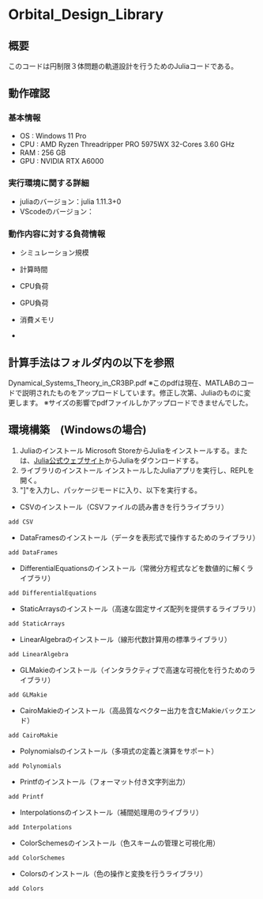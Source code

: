 # Orbital_Design_Library

## 概要
このコードは円制限３体問題の軌道設計を行うためのJuliaコードである。

## 動作確認
### 基本情報
- OS : Windows 11 Pro
- CPU : AMD Ryzen Threadripper PRO 5975WX 32-Cores        3.60 GHz
- RAM : 256 GB
- GPU : NVIDIA RTX A6000

### 実行環境に関する詳細
- juliaのバージョン：julia 1.11.3+0
- VScodeのバージョン：

### 動作内容に対する負荷情報
- シミュレーション規模

- 計算時間

- CPU負荷

- GPU負荷

- 消費メモリ

- 

## 計算手法はフォルダ内の以下を参照
Dynamical_Systems_Theory_in_CR3BP.pdf
※このpdfは現在、MATLABのコードで説明されたものをアップロードしています。修正し次第、Juliaのものに変更します。
※サイズの影響でpdfファイルしかアップロードできませんでした。

## 環境構築　(Windowsの場合)
1. Juliaのインストール
Microsoft StoreからJuliaをインストールする。または、[Julia公式ウェブサイト](https://julialang.org/downloads/)からJuliaをダウンロードする。
2. ライブラリのインストール
インストールしたJuliaアプリを実行し、REPLを開く。
3. "]"を入力し、パッケージモードに入り、以下を実行する。

- CSVのインストール（CSVファイルの読み書きを行うライブラリ）
  
```add CSV```

- DataFramesのインストール（データを表形式で操作するためのライブラリ）

```add DataFrames```
- DifferentialEquationsのインストール（常微分方程式などを数値的に解くライブラリ）

```add DifferentialEquations```

- StaticArraysのインストール（高速な固定サイズ配列を提供するライブラリ）

```add StaticArrays```

- LinearAlgebraのインストール（線形代数計算用の標準ライブラリ）

```add LinearAlgebra```

- GLMakieのインストール（インタラクティブで高速な可視化を行うためのライブラリ）

```add GLMakie```

- CairoMakieのインストール（高品質なベクター出力を含むMakieバックエンド）

```add CairoMakie```

- Polynomialsのインストール（多項式の定義と演算をサポート）

```add Polynomials```

- Printfのインストール（フォーマット付き文字列出力）

```add Printf```

- Interpolationsのインストール（補間処理用のライブラリ）

```add Interpolations```

- ColorSchemesのインストール（色スキームの管理と可視化用）

```add ColorSchemes```

- Colorsのインストール（色の操作と変換を行うライブラリ）

```add Colors```
